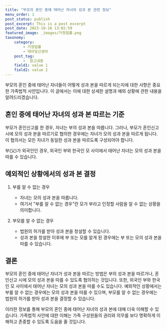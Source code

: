 ```yaml
---
title: "부모의 혼인 중에 태어난 자녀의 성과 본 관련 정보"
menu_order: 1
post_status: publish
post_excerpt: This is a post excerpt
post_date: 2023-10-16 13:02:59
featured_image: _images/가정법률.png
taxonomy:
    category:
        - 가정법률
        - 태아및신생아
    post_tag:
        -  참고내용
    field1: value 1
    field2: value 2
---
```



부모의 혼인 중에 태어난 자녀들이 어떻게 성과 본을 따르게 되는지에 대한 사항은 중요한 가족법적 사안입니다. 이 글에서는 이에 대한 상세한 설명과 예외 상황에 관한 내용을 알려드리겠습니다.

## 혼인 중에 태어난 자녀의 성과 본 따르는 기준

부모가 혼인신고를 한 경우, 자녀는 부의 성과 본을 따릅니다. 그러나, 부모가 혼인신고 시에 모의 성과 본을 따르기로 협의한 경우에는 자녀가 모의 성과 본을 따르게 됩니다. 이 협의서는 모든 자녀가 동일한 성과 본을 따르도록 구성되어야 합니다.

부(父)가 외국인인 경우, 외국인 부와 한국인 모 사이에서 태어난 자녀는 모의 성과 본을 따를 수 있습니다.

## 예외적인 상황에서의 성과 본 결정

1. 부를 알 수 없는 경우
   - 자녀는 모의 성과 본을 따릅니다.
   - 여기서 "부를 알 수 없는 경우"란 모가 부라고 인정할 사람을 알 수 없는 상황을 의미합니다.

2. 부모를 알 수 없는 경우
   - 법원의 허가를 받아 성과 본을 창설할 수 있습니다.
   - 성과 본을 창설한 이후에 부 또는 모를 알게 된 경우에는 부 또는 모의 성과 본을 따를 수 있습니다.

## 결론

부모의 혼인 중에 태어난 자녀가 성과 본을 따르는 방법은 부의 성과 본을 따르거나, 혼인신고 시에 모의 성과 본을 따를 수 있도록 협의하는 것입니다. 또한, 외국인 부와 한국인 모 사이에서 태어난 자녀는 모의 성과 본을 따를 수도 있습니다. 예외적인 상황에서는 부를 알 수 없는 경우에는 모의 성과 본을 따를 수 있으며, 부모를 알 수 없는 경우에는 법원의 허가를 받아 성과 본을 결정할 수 있습니다.

이러한 정보를 통해 부모의 혼인 중에 태어난 자녀의 성과 본에 대해 더욱 이해할 수 있습니다. 가족법적 사안에 대한 이해는 가족 구성원들의 권리와 의무를 보다 명확하게 이해하고 존중할 수 있도록 도움을 줄 것입니다.

